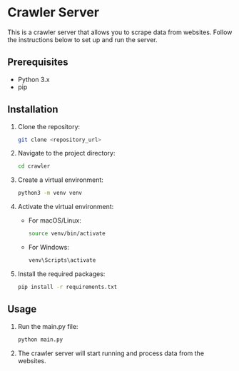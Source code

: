 # Crawler Server

This is a crawler server that allows you to scrape data from websites. Follow the instructions below to set up and run the server.

## Prerequisites

- Python 3.x
- pip

## Installation

1. Clone the repository:

    ```bash
    git clone <repository_url>
    ```

2. Navigate to the project directory:

    ```bash
    cd crawler
    ```

3. Create a virtual environment:

    ```bash
    python3 -m venv venv
    ```

4. Activate the virtual environment:

    - For macOS/Linux:

      ```bash
      source venv/bin/activate
      ```

    - For Windows:

      ```bash
      venv\Scripts\activate
      ```

5. Install the required packages:

    ```bash
    pip install -r requirements.txt
    ```

## Usage

1. Run the main.py file:

    ```bash
    python main.py
    ```

2. The crawler server will start running and process data from the websites.